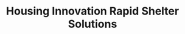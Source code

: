 ---
layout: default
description: 'The world’s largest gathering of rapidly-deployable shelter solutions.

  When disaster strikes – whether it is a global pandemic, a natural disaster, or
  a homelessness crisis – one basic human necessity is always in short supply: a safe
  place to sleep.'
last_edit: '2022-03-28T12:21:07.000Z'
link: ' https://housinginnovation.co/rapidshelter/'
location: Online
shortname: housing_innovation_shelter
tags:
- PropTech
title: Housing Innovation Rapid Shelter Solutions
uuid: recHHTdMUMm1i6Gb3
---
